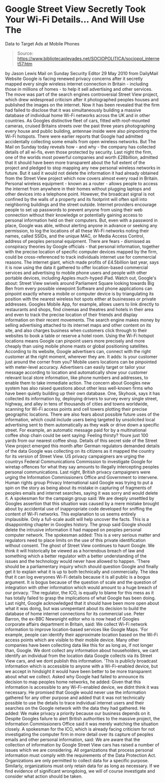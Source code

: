 # Google Street View Secretly Took Your Wi-Fi Details... And Will Use The 
Data to Target Ads at Mobile Phones

> Source: https://www.bibliotecapleyades.net/SOCIOPOLITICA/sociopol_internet57.htm

by Jason Lewis
Mail on Sunday Security Editor
29 May 2010
from
DailyMail Website
Google is facing renewed privacy concerns after
it secretly mapped every single wireless internet connection in Britain -
including those in millions of homes - to help it sell advertising and other
services.
The move was part of the search engines controversial
Street View project, which drew widespread
criticism after it photographed peoples houses and published the images on
the internet.
Now it has been revealed that the firm had failed to disclose that it was
simultaneously building a massive database of individual home Wi-Fi networks
across the UK and in other countries.
As Googles distinctive fleet of cars, fitted with roof-mounted cameras,
cruised Britains streets over the past three years photographing every
house and public building, antennae inside were also pinpointing the Wi-Fi
hotspots.
There were earlier reports that Google had
admitted accidentally collecting some emails from open wireless networks.
But The Mail on Sunday today reveals how - and
why - the company has collected details of all wi-fis, even those protected
by security.
Last night the firm, one of the worlds most powerful companies and worth
£28billion, admitted that it should have been more transparent about the
full extent of the project and pledged to stop mapping any new personal
wireless networks in future.
But it said it would not delete the information it had already obtained from
the Street View project which now covers almost every road in Britain.
Personal wireless equipment - known as a router - allows people to access
the internet from anywhere in their homes without plugging laptops and other
devices into a telephone point.
However, the broadcast signal is not confined by the walls of a property and
its footprint will often spill into neighboring buildings and the street
outside.
Internet providers encourage people to set up passwords to prevent anyone
from using their web connection without their knowledge or potentially
gaining access to personal information held on their computers.
But, even with a password in place, Google was able, without alerting anyone
in advance or seeking any permission, to log the locations of all these
Wi-Fi networks noting their names, called
SSIDs, and the unique
MAC, or Media Access Control,
address of peoples personal equipment.
There are fears - dismissed as conspiracy theories by Google officials -
that personal information, together with the precise location of specific
computer devices mapped by the firm, could be cross-referenced to track
individuals internet use for commercial reasons.
The internet giant, which made profits of £4.5billion last year, says it is
now using the data it gathered to offer location-based commercial services
and advertising to mobile phone users and people with other portable
devices, including Apples much-hyped iPad.
Watch out,
Google's about:
Street View swivels around
Parliament Square looking towards Big Ben from every possible viewpoint
Software and phone applications can pinpoint
exactly where a mobile or computer device is by triangulating its position
with the nearest wireless hot spots either at businesses or private
addresses.
Googles Mobile App, for example, allows users to link directly to
restaurants and shops, find cinemas and theatres and hotels in their area
and even to track the precise location of their friends and display
information on their recent movements.
The search engine makes money by selling advertising attached to its
internet maps and other content on its site, and also charges business when
customers click through to their websites to book a table or reserve a
hotel room.
Using the Wi-Fi hotspot locations means Google can pinpoint users more
precisely and more cheaply than using mobile phone masts or global
positioning satellites.
According to its website, Google advertisers can,
connect with the right customer at the
right moment, wherever they are.
It adds:
Is your customer just around the corner
from you? Mobile users locations can be pinpointed with meter-level
accuracy. Advertisers can easily target or tailor your message according
to location and automatically show your customer relevant local store
information, like phone numbers and addresses, to enable them to take
immediate action.
The concern about Googles new system has also
raised questions about other less well-known firms who have been quietly
building up their own database.
One,
Skyhook, says it has collected its
information by,
deploying drivers to survey every single
street, highway, and alley in tens of thousands of cities and towns
worldwide, scanning for Wi-Fi access points and cell towers plotting
their precise geographic locations.
There are also fears about possible future uses
of the information, which could include users being targeted by unsolicited
local advertising sent to them automatically as they walk or drive down a
specific street.
For example, an automatic message paid for by a multinational coffee shop
chain could be sent saying:
Feeling thirsty? Youre just 100 yards from
our nearest coffee shop.
Details of this secret side of the Street View
project emerged this month after German regulators demanded details of the
data Google was collecting on its citizens as it mapped the country for its
version of Street View.
US privacy campaigners are urging the countrys
Federal Communications Commission to investigate Google for wiretap
offences for what they say amounts to illegally intercepting peoples
personal communications.
Last night, British privacy campaigners were urging the Information
Commissioners Office and Government to intervene.
Human rights group Privacy International said Google was trying to
put a spin on the story as being about its mistake in capturing of fragments
of peoples emails and internet searches, saying it was sorry and would
delete it.
A spokesman for the campaign group said:
We are deeply unsettled by Googles
assertion that this situation was caused by a mere mistake brought
about by accidental use of inappropriate code developed for sniffing the
content of Wi-Fi networks. This explanation to us seems entirely
implausible.
Only a full-scale audit will help uncover
the facts. This is a disappointing chapter in Googles history.
The group said Google should delete the
intrusive information it had mapped on peoples personal computer network.
The spokesman added:
This is a very serious matter and
regulators need to place limits on the use of this private
identification without consent.
The ghost of Street View continues to haunt Google.
We think it will historically be viewed as a horrendous breach of law
and something which a better regulator with a better understanding of
the issues and the technology would never have allowed to happen.
'There should be a parliamentary inquiry which should question Google
and finally get it to explain what it is up to both technically and
commercially.
The idea that it can log everyones Wi-Fi details because it is all
public is a bogus argument. It is bogus because of the question of
scale and the question of integration with other information which would
amount to a huge breach of our privacy.
'The regulator, the ICO, is equally to blame for this mess as it has
totally failed to grasp the implications of what Google has been doing.
Last night, Google acknowledged that it should
have been more open about what it was doing, but was unrepentant about its
decision to build the database of home internet connections for its
commercial use.
Peter Barron, the ex-BBC Newsnight editor who is now head of Googles
corporate affairs department in Britain, said:
We collect Wi-Fi network information to
improve location-based services like Google Maps.
'For example, people can identify their approximate location based on
the Wi-Fi access points which are visible to their mobile device.
Many other companies have been collecting data like this for as long
as, if not longer than, Google. We dont collect any information about
householders, we cant identify an individual from the location data
Google collects via its Street View cars, and we dont publish this
information.
'This is publicly broadcast information which is accessible to anyone
with a Wi-Fi-enabled device, but we accept in hindsight it would have
been better to be more transparent about what we collect.
Asked why Google had failed to announce its
decision to map peoples home networks, he added:
Given that this information is accessible
to any Wi-Fi-enabled device, we didnt think it was necessary.
He promised that Google would never use the
information gathered for any other purpose and added that it was not
technically possible to use the details to trace individual internet users
and their searches on the Google network with the data they had gathered.
He added:
We make privacy a priority because our
business depends on it.
Despite Googles failure to alert British
authorities to the massive project, the Information Commissioners Office
said it was merely watching the situation closely.
A spokesman for
the ICO, which is already facing criticism
for not investigating the computer firm in more detail over its capture of
peoples emails and other personal information, said:
We are aware that the collection of
information by Google Street View cars has raised a number of issues
which we are considering.
All organizations that process personal
information must comply with the requirements of the Data Protection
Act. Organizations are only permitted to collect data for a specific
purpose. Similarly, organizations must only retain data for as long as
necessary.
If we find evidence of significant wrongdoing, we will of course
investigate and consider what action should be taken.

